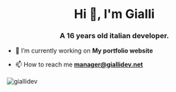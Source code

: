<h1 align="center">Hi 👋, I'm Gialli</h1>
<h3 align="center">A 16 years old italian developer.</h3>

- 🔭 I’m currently working on **My portfolio website**

- 📫 How to reach me **manager@giallidev.net**

<p>&nbsp;<img align="center" src="https://github-readme-stats.vercel.app/api?username=giallidev&show_icons=true&locale=en" alt="giallidev" /></p>

